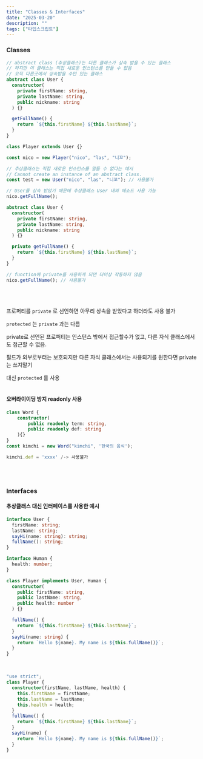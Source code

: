 ```yaml
---
title: "Classes & Interfaces"
date: "2025-03-20"
description: ""
tags: ["타입스크립트"]
---
```


### Classes

```ts
// abstract class (추상클래스)는 다른 클래스가 상속 받을 수 있는 클래스
// 하지만 이 클래스는 직접 새로운 인스턴스를 만들 수 없음
// 오직 다른곳에서 상속받을 수만 있는 클래스
abstract class User {
  constructor(
    private firstName: string,
    private lastName: string,
    public nickname: string
  ) {}

  getFullName() {
    return `${this.firstName} ${this.lastName}`;
  }
}

class Player extends User {}

const nico = new Player("nico", "las", "니꼬");

// 추상클래스는 직접 새로운 인스턴스를 말들 수 없다는 예시
// Cannot create an instance of an abstract class.
const test = new User("nico", "las", "니꼬"); // 사용불가

// User를 상속 받았기 때문에 추상클래스 User 내의 메소드 사용 가능
nico.getFullName();

abstract class User {
  constructor(
    private firstName: string,
    private lastName: string,
    public nickname: string
  ) {}

  private getFullName() {
    return `${this.firstName} ${this.lastName}`;
  }
}

// function에 private를 사용하게 되면 더이상 작동하지 않음
nico.getFullName(); // 사용불가
```

<br> <br>

프로퍼티를 `private` 로 선언하면 아무리 상속을 받았다고 하더라도 사용 불가
<br>

`protected` 는 `private` 과는 다름
<br>

private로 선언된 프로퍼티는 인스턴스 밖에서 접근할수가 없고, 다른 자식 클래스에서도 접근할 수 없음.
<br>

필드가 외부로부터는 보호되지만 다른 자식 클래스에서는 사용되기를 원한다면 private는 쓰지말기
<br>

대신 `protected` 를 사용
<br>
<br>

#### 오버라이이딩 방지 readonly 사용

```ts
class Word {
    constructor(
        public readonly term: string,
        public readonly def: string
    ){}
}
const kimchi = new Word("kimchi", '한국의 음식');

kimchi.def = 'xxxx' /-> 사용불가
```

<br>
<br>

### Interfaces

#### 추상클래스 대신 인터페이스를 사용한 예시

```ts
interface User {
  firstName: string;
  lastName: string;
  sayHi(name: string): string;
  fullName(): string;
}

interface Human {
  health: number;
}

class Player implements User, Human {
  constructor(
    public firstName: string,
    public lastName: string,
    public health: number
  ) {}

  fullName() {
    return `${this.firstName} ${this.lastName}`;
  }
  sayHi(name: string) {
    return `Hello ${name}. My name is ${this.fullName()}`;
  }
}
```

<br />

```ts
"use strict";
class Player {
  constructor(firstName, lastName, health) {
    this.firstName = firstName;
    this.lastName = lastName;
    this.health = health;
  }
  fullName() {
    return `${this.firstName} ${this.lastName}`;
  }
  sayHi(name) {
    return `Hello ${name}. My name is ${this.fullName()}`;
  }
}
```
